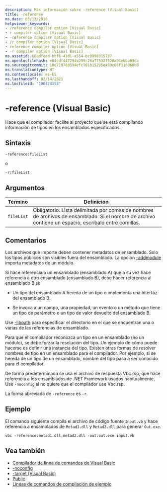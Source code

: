 ```yaml
---
description: Más información sobre -reference (Visual Basic)
title: -reference
ms.date: 03/13/2018
helpviewer_keywords:
- /reference compiler option [Visual Basic]
- r compiler option [Visual Basic]
- -reference compiler option [Visual Basic]
- /r compiler option [Visual Basic]
- reference compiler option [Visual Basic]
- -r compiler option [Visual Basic]
ms.assetid: 66bdfced-bbf6-43d1-a554-bc0990315737
ms.openlocfilehash: e84cdf447294a299c26a775327528a94ebba03da
ms.sourcegitcommit: 10e719780594efc781b15295e499c66f316068b8
ms.translationtype: HT
ms.contentlocale: es-ES
ms.lasthandoff: 02/14/2021
ms.locfileid: "100474153"
---
```

# <a name="-reference-visual-basic"></a>-reference (Visual Basic)

Hace que el compilador facilite al proyecto que se está compilando información de tipos en los ensamblados especificados.  
  
## <a name="syntax"></a>Sintaxis  
  
```console  
-reference:fileList  
```

o

```console
-r:fileList  
```  
  
## <a name="arguments"></a>Argumentos  
  
|Término|Definición|  
|---|---|  
|`fileList`|Obligatorio. Lista delimitada por comas de nombres de archivos de ensamblado. Si el nombre de archivo contiene un espacio, escríbalo entre comillas.|  
  
## <a name="remarks"></a>Comentarios  

 Los archivos que importe deben contener metadatos de ensamblado. Solo los tipos públicos son visibles fuera del ensamblado. La opción [-addmodule](addmodule.md) importa metadatos de un módulo.  
  
 Si hace referencia a un ensamblado (ensamblado A) que a su vez hace referencia a otro ensamblado (ensamblado B), debe hacer referencia al ensamblado B si:  
  
- Un tipo del ensamblado A hereda de un tipo o implementa una interfaz del ensamblado B.  
  
- Se invoca a un campo, una propiedad, un evento o un método que tiene un tipo de parámetro o un tipo de valor devuelto del ensamblado B.  
  
 Use [-libpath](libpath.md) para especificar el directorio en el que se encuentran una o varias de las referencias de ensamblado.  
  
 Para que el compilador reconozca un tipo en un ensamblado (no un módulo), se debe forzar la resolución del tipo. Un ejemplo de cómo puede hacerse es definir una instancia del tipo. Existen otras formas de resolver nombres de tipo en un ensamblado para el compilador. Por ejemplo, si se hereda de un tipo de un ensamblado, nombre del tipo pasa a ser conocido para el compilador.  
  
 De forma predeterminada se usa el archivo de respuesta Vbc.rsp, que hace referencia a los ensamblados de .NET Framework usados habitualmente. Use `-noconfig` si no quiere que el compilador use Vbc.rsp.  
  
 La forma abreviada de `-reference` es `-r`.  
  
## <a name="example"></a>Ejemplo  

 El comando siguiente compila el archivo de código fuente `Input.vb` y hace referencia a ensamblados de `Metad1.dll` y `Metad2.dll` para generar `Out.exe`.  
  
```console
vbc -reference:metad1.dll,metad2.dll -out:out.exe input.vb  
```  
  
## <a name="see-also"></a>Vea también

- [Compilador de línea de comandos de Visual Basic](index.md)
- [-noconfig](noconfig.md)
- [-target (Visual Basic)](target.md)
- [Public](../../language-reference/modifiers/public.md)
- [Líneas de comandos de compilación de ejemplo](sample-compilation-command-lines.md)
